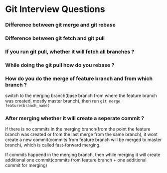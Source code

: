 # Git Interview Questions

### Difference between git merge and git rebase

### Difference between git fetch and git pull

### If you run git pull, whether it will fetch all branches ?

### While doing the git pull how do you rebase ?

### How do you do the merge of feature branch and from which branch ?
switch to the merging branch(base branch from where the feature branch was created, mostly master branch), then run `git merge feature(branch_name)`

### After merging whether it will create a seperate commit ?
If there is no commits in the merging branch(from the point the feature branch was created or from the last merge from the same branch), it wont create a new commit(commits from feature branch will be merged to master branch), which is called fast-forward merging.

If commits happend in the merging branch, then while merging it will create additional one commit(commits from feature branch + one additional commit for merging) 
